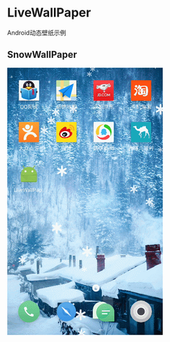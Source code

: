 # LiveWallPaper
Android动态壁纸示例

## SnowWallPaper

<img src="/img/livewallpaper_snow.gif" width="360" height="620"/>
